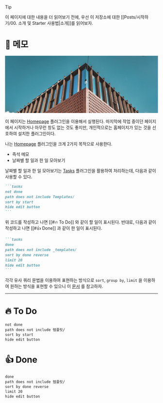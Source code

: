> [!tip]  
> 이 페이지에 대한 내용을 더 읽어보기 전에, 우선 이 저장소에 대한 [[Posts/시작하기/00. 소개 및 Starter 사용법|소개]]를 읽어보자.

# 📝 메모

![Home](attachments/Home.png)

이 페이지는 [Homepage](https://obsidian.md/plugins?id=homepage) 플러그인을 이용해서 실행된다. 마지막에 작업 중이던 페이지에서 시작하거나 아무런 창도 없는 것도 좋지만, 개인적으로는 홈페이지가 있는 것을 선호하여 설치한 플러그인이다.

나는 [Homepage](https://obsidian.md/plugins?id=homepage) 플러그인을 크게 2가지 목적으로 사용한다.

- 즉석 메모
- 날짜별 할 일과 한 일 모아보기

날짜별 할 일과 한 일 모아보기는 [Tasks](https://obsidian.md/plugins?id=obsidian-tasks-plugin) 플러그인을 활용하여 처리하는데, 다음과 같이 사용할 수 있다.

~~~markdown
```tasks
not done
path does not include Templates/
sort by start
hide edit button
```
~~~

위 코드를 작성하고 나면 [[#🔥 To Do]] 와 같이 할 일이 표시된다. 반대로, 다음과 같이 작성하고 나면 [[#👍 Done]] 과 같이 한 일이 표시된다.

~~~markdown
```tasks
done
path does not include _templates/
sort by done reverse
limit 20
hide edit button
```
~~~

각각 유사 쿼리 문법을 이용하여 표현하는 방식으로 `sort`, `group by`, `limit` 을 이용하여 원하는 방식을 표현할 수 있으니 이 [문서](https://obsidian-tasks-group.github.io/) 를 참고하자.

---

# 🔥 To Do

```tasks
not done
path does not include 템플릿/
sort by start
hide edit button
```

# 👍 Done

```tasks
done
path does not include 템플릿/
sort by done reverse
limit 20
hide edit button

```
